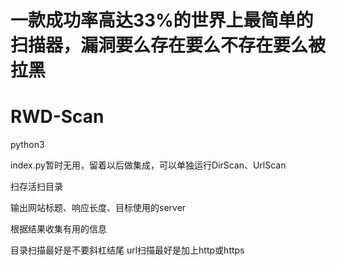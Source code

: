 # 一款成功率高达33%的世界上最简单的扫描器，漏洞要么存在要么不存在要么被拉黑

# RWD-Scan
python3


index.py暂时无用，留着以后做集成，可以单独运行DirScan、UrlScan

扫存活扫目录

输出网站标题、响应长度、目标使用的server

根据结果收集有用的信息

目录扫描最好是不要斜杠结尾
url扫描最好是加上http或https
